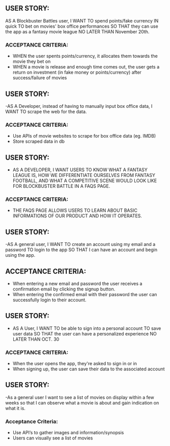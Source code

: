 ## USER STORY:
AS A Blockbuster Battles user, I WANT TO spend points/fake currency IN quick TO bet on movies' box office performances SO THAT they can use the app as a fantasy movie league NO LATER THAN November 20th. 

### ACCEPTANCE CRITERIA: 
- WHEN the user spents points/currency, it allocates them towards the movie they bet on
- WHEN a movie is release and enough time comes out, the user gets a return on investment (in fake money or points/currency) after success/failure of movies

## USER STORY:
-AS A Developer, instead of having to manually input box office data, I WANT TO scrape the web for the data. 

### ACCEPTANCE CRITERIA: 
- Use APIs of movie websites to scrape for box office data (eg. IMDB)
- Store scraped data in db

## USER STORY:
- AS A DEVELOPER, I WANT USERS TO KNOW WHAT A FANTASY LEAGUE IS, HOW WE DIFFERENTIATE OURSELVES FROM FANTASY FOOTBALL, AND WHAT A COMPETITIVE SCENE WOULD LOOK LIKE FOR BLOCKBUSTER BATTLE IN A FAQS PAGE.

### ACCEPTANCE CRITERIA:
- THE FAQS PAGE ALLOWS USERS TO LEARN ABOUT BASIC INFORMATIONS OF OUR PRODUCT AND HOW IT OPERATES.

## USER STORY:
-AS A general user, I WANT TO create an account using my email and a password TO login to the app SO THAT I can have an account and begin using the app.

## ACCEPTANCE CRITERIA:
- When entering a new email and password the user receives a confirmation email by clicking the signup button.
- When entering the confirmed email with their password the user can successfully login to their account.

## USER STORY: 
- AS A User, I WANT TO be able to sign into a personal account TO save user data SO THAT the user can have a personalized experience NO LATER THAN OCT. 30

### ACCEPTANCE CRITERIA: 
- When the user opens the app, they're asked to sign in or in
- When signing up, the user can save their data to the associated account

## USER STORY: 
-As a general user I want to see a list of movies on display within a few weeks so that I can observe what a movie is about and gain indication on what it is.

### Acceptance Criteria: 
- Use API’s to gather images and information/synopsis
- Users can visually see a list of movies
